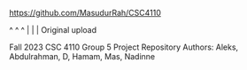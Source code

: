 https://github.com/MasudurRah/CSC4110

^ ^ ^
| | |
Original upload 

Fall 2023 CSC 4110 Group 5 Project Repository
Authors: Aleks, Abdulrahman, D, Hamam, Mas, Nadinne 
